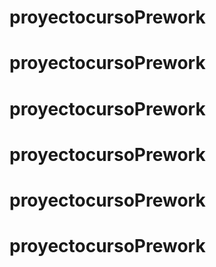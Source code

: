 # proyectocursoPrework
# proyectocursoPrework
# proyectocursoPrework
# proyectocursoPrework
# proyectocursoPrework
# proyectocursoPrework

